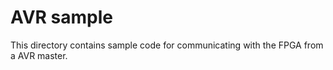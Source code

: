 # AVR sample

This directory contains sample code for communicating with the FPGA from a AVR master.
